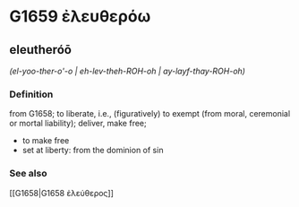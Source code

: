 # G1659 ἐλευθερόω

## eleutheróō

_(el-yoo-ther-o'-o | eh-lev-theh-ROH-oh | ay-layf-thay-ROH-oh)_

### Definition

from G1658; to liberate, i.e., (figuratively) to exempt (from moral, ceremonial or mortal liability); deliver, make free; 

- to make free
- set at liberty: from the dominion of sin

### See also

[[G1658|G1658 ἐλεύθερος]]
